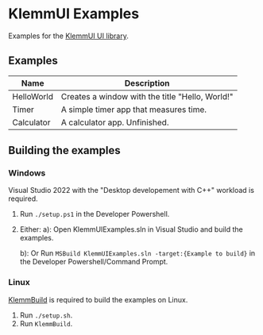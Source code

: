 # KlemmUI Examples

Examples for the [KlemmUI UI library](https://github.com/Klemmbaustein/KlemmUI).

## Examples

| Name         | Description                                     |
|--------------|-------------------------------------------------|
| HelloWorld   | Creates a window with the title "Hello, World!" |
| Timer        | A simple timer app that measures time.          |
| Calculator   | A calculator app. Unfinished.                   |


## Building the examples

### Windows

Visual Studio 2022 with the "Desktop developement with C++" workload is required.

1. Run `./setup.ps1` in the Developer Powershell.


2.  Either:
    a): Open KlemmUIExamples.sln in Visual Studio and build the examples.

    b): Or Run `MSBuild KlemmUIExamples.sln -target:{Example to build}` in the Developer Powershell/Command Prompt.

### Linux

[KlemmBuild](https://github.com/Klemmbaustein/KlemmBuild) is required to build the examples on Linux.

1. Run `./setup.sh`.
2. Run `KlemmBuild`.
